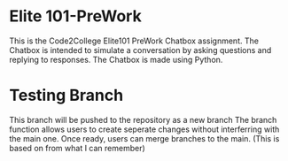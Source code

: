 # Elite 101-PreWork
This is the Code2College Elite101 PreWork Chatbox assignment.
The Chatbox is intended to simulate a conversation by asking questions and replying to responses.
The Chatbox is made using Python.

# Testing Branch
This branch will be pushed to the repository as a new branch
The branch function allows users to create seperate changes without interferring with the main one.
Once ready, users can merge branches to the main.
(This is based on from what I can remember)